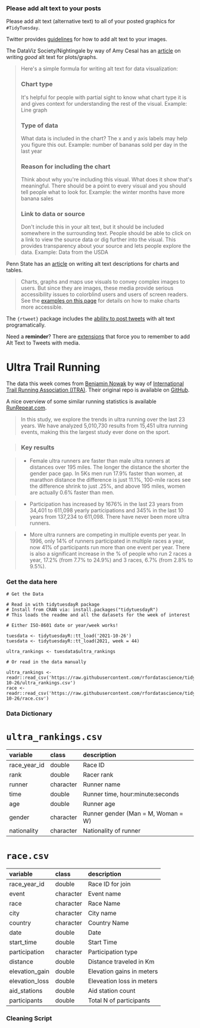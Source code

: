 ### Please add alt text to your posts

Please add alt text (alternative text) to all of your posted graphics for `#TidyTuesday`. 

Twitter provides [guidelines](https://help.twitter.com/en/using-twitter/picture-descriptions) for how to add alt text to your images.

The DataViz Society/Nightingale by way of Amy Cesal has an [article](https://medium.com/nightingale/writing-alt-text-for-data-visualization-2a218ef43f81) on writing _good_ alt text for plots/graphs.

> Here's a simple formula for writing alt text for data visualization:
> ### Chart type
> It's helpful for people with partial sight to know what chart type it is and gives context for understanding the rest of the visual.
> Example: Line graph
> ### Type of data
> What data is included in the chart? The x and y axis labels may help you figure this out.
> Example: number of bananas sold per day in the last year
> ### Reason for including the chart
> Think about why you're including this visual. What does it show that's meaningful. There should be a point to every visual and you should tell people what to look for.
> Example: the winter months have more banana sales
> ### Link to data or source
> Don't include this in your alt text, but it should be included somewhere in the surrounding text. People should be able to click on a link to view the source data or dig further into the visual. This provides transparency about your source and lets people explore the data.
> Example: Data from the USDA

Penn State has an [article](https://accessibility.psu.edu/images/charts/) on writing alt text descriptions for charts and tables.

> Charts, graphs and maps use visuals to convey complex images to users. But since they are images, these media provide serious accessibility issues to colorblind users and users of screen readers. See the [examples on this page](https://accessibility.psu.edu/images/charts/) for details on how to make charts more accessible.

The `{rtweet}` package includes the [ability to post tweets](https://docs.ropensci.org/rtweet/reference/post_tweet.html) with alt text programatically.

Need a **reminder**? There are [extensions](https://chrome.google.com/webstore/detail/twitter-required-alt-text/fpjlpckbikddocimpfcgaldjghimjiik/related) that force you to remember to add Alt Text to Tweets with media.

# Ultra Trail Running

The data this week comes from [Benjamin Nowak](https://twitter.com/BjnNowak) by way of [International Trail Running Association (ITRA)](https://itra.run/Races/FindRaceResults). Their original repo is available on [GitHub](https://github.com/BjnNowak/UltraTrailRunning).

A nice overview of some similar running statistics is available [RunRepeat.com](https://runrepeat.com/state-of-ultra-running).

> In this study, we explore the trends in ultra running over the last 23 years. We have analyzed 5,010,730 results from 15,451 ultra running events, making this the largest study ever done on the sport. 

> ### Key results

> * Female ultra runners are faster than male ultra runners at distances over 195 miles. The longer the distance the shorter the gender pace gap. In 5Ks men run 17.9% faster than women, at marathon distance the difference is just 11.1%, 100-mile races see the difference shrink to just .25%, and above 195 miles, women are actually 0.6% faster than men.

> * Participation has increased by 1676% in the last 23 years from 34,401 to 611,098 yearly participations and 345% in the last 10 years from 137,234 to 611,098. There have never been more ultra runners.

> * More ultra runners are competing in multiple events per year. In 1996, only 14% of runners participated in multiple races a year, now 41% of participants run more than one event per year. There is also a significant increase in the % of people who run 2 races a year, 17.2% (from 7.7% to 24.9%) and 3 races, 6.7% (from 2.8% to 9.5%). 

### Get the data here

```{r}
# Get the Data

# Read in with tidytuesdayR package 
# Install from CRAN via: install.packages("tidytuesdayR")
# This loads the readme and all the datasets for the week of interest

# Either ISO-8601 date or year/week works!

tuesdata <- tidytuesdayR::tt_load('2021-10-26')
tuesdata <- tidytuesdayR::tt_load(2021, week = 44)

ultra_rankings <- tuesdata$ultra_rankings

# Or read in the data manually

ultra_rankings <- readr::read_csv('https://raw.githubusercontent.com/rfordatascience/tidytuesday/main/data/2021/2021-10-26/ultra_rankings.csv')
race <- readr::read_csv('https://raw.githubusercontent.com/rfordatascience/tidytuesday/main/data/2021/2021-10-26/race.csv')

```
### Data Dictionary

# `ultra_rankings.csv`

|variable     |class     |description |
|:------------|:---------|:-----------|
|race_year_id |double    | Race ID |
|rank         |double    | Racer rank |
|runner       |character | Runner name |
|time         |double    | Runner time, hour:minute:seconds |
|age          |double    | Runner age |
|gender       |character | Runner gender (Man = M, Woman = W)|
|nationality  |character | Nationality of runner |


# `race.csv`

|variable       |class     |description |
|:--------------|:---------|:-----------|
|race_year_id   |double    | Race ID for join |
|event          |character | Event name |
|race           |character | Race Name |
|city           |character | City name |
|country        |character | Country Name |
|date           |double    | Date |
|start_time     |double    | Start Time |
|participation  |character | Participation type |
|distance       |double    | Distance traveled in Km |
|elevation_gain |double    | Elevation gains in meters |
|elevation_loss |double    | Eleveation loss in meters |
|aid_stations   |double    | Aid station count |
|participants   |double    | Total N of participants |

### Cleaning Script


